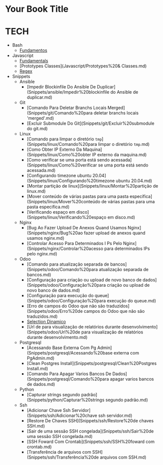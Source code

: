 # Your Book Title

# TECH
- Bash
  * [Fundamentos](Bash/Fundamentos.md)
- Javascript
  * [Fundamentals](Javascript/Fundamentals.md)
  * [Prototypes Classes](Javascript/Prototypes%20& Classes.md)
  * [Regex](Javascript/Regex.md)
- Snippets
  - Ansible
    * [Impedir Blockinfile Do Ansible De Duplicar](Snippets/ansible/Impedir%20blockinfile do Ansible de duplicar.md)
  - Git
    * [Comando Para Deletar Branchs Locais Merged](Snippets/git/Comando%20para deletar branchs locais 'merged'.md)
    * [Excluir Submodule Do Git](Snippets/git/Excluir%20submodule do git.md)
  - Linux
    * [Comando para limpar o diretório `tmp`](Snippets/linux/Comando%20para limpar o diretório `tmp`.md)
    * [Como Obter IP Externo Da Maquina](Snippets/linux/Como%20obter IP externo da maquina.md)
    * [Como verificar se uma porta está sendo acessada](Snippets/linux/Como%20verificar se uma porta está sendo acessada.md)
    * [Configurando timezone ubuntu 20.04](Snippets/linux/Configurando%20timezone ubuntu 20.04.md)
    * [Montar partição de linux](Snippets/linux/Montar%20partição de linux.md)
    * [Mover conteúdo de várias pastas para uma pasta especifica](Snippets/linux/Mover%20conteúdo de várias pastas para uma pasta especifica.md)
    * [Verificando espaço em disco](Snippets/linux/Verificando%20espaço em disco.md)
  - Nginx
    * [Bug Ao Fazer Upload De Anexos Quand Usamos Nginx](Snippets/nginx/Bug%20ao fazer upload de anexos quand usamos nginx.md)
    * [Controlar Acesso Para Determinados I Ps Pelo Nginx](Snippets/nginx/Controlar%20acesso para determinados IPs pelo nginx.md)
  - Odoo
    * [Comando para atualização separada de bancos](Snippets/odoo/Comando%20para atualização separada de bancos.md)
    * [Configuração para criação ou upload de novo banco de dados](Snippets/odoo/Configuração%20para criação ou upload de novo banco de dados.md)
    * [Configuração para execução do queue](Snippets/odoo/Configuração%20para execução do queue.md)
    * [Erro de campos do Odoo que não são traduzidos](Snippets/odoo/Erro%20de campos do Odoo que não são traduzidos.md)
    * [Selection Dinamico](Snippets/odoo/Selection%20Dinamico.md)
    * [Url de para visualização de relatórios durante desenvolvimento](Snippets/odoo/Url%20de para visualização de relatórios durante desenvolvimento.md)
  - Postgresql
    * [Acessando Base Externa Com Pg Admin](Snippets/postgresql/Acessando%20base externa com PgAdmin.md)
    * [Clean Postgres Install](Snippets/postgresql/Clean%20Postgres Install.md)
    * [Comando Para Apagar Varios Bancos De Dados](Snippets/postgresql/Comando%20para apagar varios bancos de dados.md)
  - Python
    * [Capturar strings segundo padrão](Snippets/python/Capturar%20strings segundo padrão.md)
  - Ssh
    * [Adicionar Chave Ssh Servidor](Snippets/ssh/Adicionar%20chave ssh servidor.md)
    * [Restore De Chaves SSH](Snippets/ssh/Restore%20de chaves SSH.md)
    * [Sair de uma sessão SSH congelada](Snippets/ssh/Sair%20de uma sessão SSH congelada.md)
    * [SSH Foward Com Crontab](Snippets/ssh/SSH%20foward com crontab.md)
    * [Transferência de arquivos com SSH](Snippets/ssh/Transferência%20de arquivos com SSH.md)
